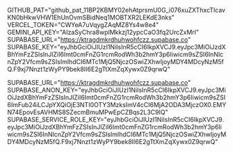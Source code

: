 GITHUB_PAT="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"
VERCEL_TOKEN="CWYeA7uVqygZAqMZ8Ys4w8e4"
GEMINI_API_KEY="AIzaSyChra8wplMkkzj12ypcCaO3fq2UrcZxMrI"
SUPABASE_URL="https://ktragdmkrdhuhwohfczz.supabase.co"
SUPABASE_KEY="eyJhbGciOiJIUzI1NiIsInR5cCI6IkpXVCJ9.eyJpc3MiOiJzdXBhYmFzZSIsInJlZiI6Imt0cmFnZG1rcmRodWh3b2hmY3p6Iiwicm9sZSI6InNlcnZpY2Vfcm9sZSIsImlhdCI6MTc1MjQ5NjczOSwiZXhwIjoyMDY4MDcyNzM5fQ.F9xj7Nnzt1zWyPY9bek8II6E2gTtXmZqXywx0Z9qrwQ"

SUPABASE_URL="https://ktragdmkrdhuhwohfczz.supabase.co"
SUPABASE_ANON_KEY="eyJhbGciOiJIUzI1NiIsInR5cCI6IkpXVCJ9.eyJpc3MiOiJzdXBhYmFzZSIsInJlZiI6Imt0cmFnZG1rcmRodWh3b2hmY3p6Iiwicm9sZSI6ImFub24iLCJpYXQiOjE3NTI0OTY3MzksImV4cCI6MjA2ODA3MjczOX0.EMYN74EpovEsAVHMS8SZecmBmuMPwEpCZBqs2L3C9IQ"
SUPABASE_SERVICE_ROLE_KEY="eyJhbGciOiJIUzI1NiIsInR5cCI6IkpXVCJ9.eyJpc3MiOiJzdXBhYmFzZSIsInJlZiI6Imt0cmFnZG1rcmRodWh3b2hmY3p6Iiwicm9sZSI6InNlcnZpY2Vfcm9sZSIsImlhdCI6MTc1MjQ5NjczOSwiZXhwIjoyMDY4MDcyNzM5fQ.F9xj7Nnzt1zWyPY9bek8II6E2gTtXmZqXywx0Z9qrwQ"
